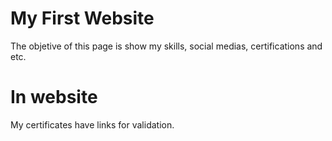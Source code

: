 # My First Website
 The objetive of this page is show my skills, social medias, certifications and etc.
# In website
 My certificates have links for validation.
